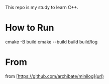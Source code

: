 This repo is my study to learn C++.

# How to Run
cmake -B build
cmake --build build
build/log

# From
from [https://github.com/archibate/minilog](url)
